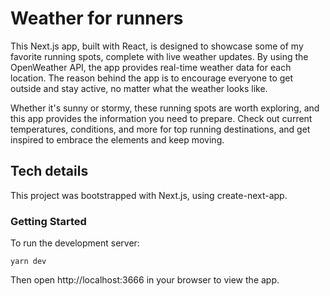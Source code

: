# Weather for runners
This Next.js app, built with React, is designed to showcase some of my favorite running spots, complete with live weather updates. By using the OpenWeather API, the app provides real-time weather data for each location. The reason behind the app is to encourage everyone to get outside and stay active, no matter what the weather looks like.

Whether it's sunny or stormy, these running spots are worth exploring, and this app provides the information you need to prepare. Check out current temperatures, conditions, and more for top running destinations, and get inspired to embrace the elements and keep moving.

## Tech details

This project was bootstrapped with Next.js, using create-next-app.

### Getting Started

To run the development server:
```
yarn dev
```

Then open http://localhost:3666 in your browser to view the app.

